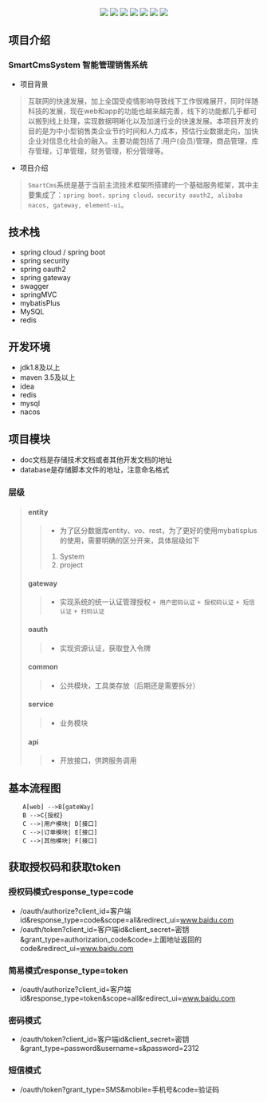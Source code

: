 <p align="center">
    <img src="https://img.shields.io/badge/SpringBoot-2.3.4-brightgreen.svg"/>
    <img src="https://img.shields.io/badge/SpringCloud & Alibaba -2021-green.svg"/>
    <img src="https://img.shields.io/badge/license-Apache%20License%202.0-blue.svg"/>
    <img src="https://img.shields.io/badge/Gateway-2.2.5-blue.svg"/>
    <img src="https://img.shields.io/badge/oauth2-5.3.4-critical.svg"/>
    <img src="https://img.shields.io/badge/redis-2.3.4-brightgreen.svg"/>
    <img src="https://img.shields.io/badge/Mysql-8.0.21-ff69b4.svg"/>
</p>

## 项目介绍
### SmartCmsSystem 智能管理销售系统
* 项目背景 
 >互联网的快速发展，加上全国受疫情影响导致线下工作很难展开，同时伴随科技的发展，现在web和app的功能也越来越完善，线下的功能都几乎都可以搬到线上处理，实现数据明晰化以及加速行业的快速发展。本项目开发的目的是为中小型销售类企业节约时间和人力成本，预估行业数据走向，加快企业对信息化社会的融入。主要功能包括了:用户(会员)管理，商品管理，库存管理，订单管理，财务管理，积分管理等。

* 项目介绍
 >`SmartCms`系统是基于当前主流技术框架所搭建的一个基础服务框架，其中主要集成了：`spring boot，spring cloud，security oauth2, alibaba nacos, gateway, element-ui`。

## 技术栈
* spring cloud / spring boot
* spring security
* spring oauth2
* spring gateway
* swagger
* springMVC
* mybatisPlus
* MySQL
* redis

## 开发环境
+ jdk1.8及以上
+ maven 3.5及以上
+ idea
+ redis
+ mysql
+ nacos

## 项目模块
* doc文档是存储技术文档或者其他开发文档的地址
* database是存储脚本文件的地址，注意命名格式
### 层级
> #### entity
> >  * 为了区分数据库entity、vo、rest，为了更好的使用mybatisplus的使用，需要明确的区分开来，具体层级如下
> >  1. System
> >  2. project
>
> #### gateway
> >  * 实现系统的统一认证管理授权
> >  `+ 用户密码认证` 
> >  `+ 授权码认证` 
> >  `+ 短信认证` 
> >  `+ 扫码认证` 
>
> #### oauth
> > * 实现资源认证，获取登入令牌
>
> #### common
> > * 公共模块，工具类存放（后期还是需要拆分）
>
> #### service
> > * 业务模块
>
> #### api
> > * 开放接口，供跨服务调用

## 基本流程图
```
    A[web] -->B[gateWay]
    B -->C{授权}
    C -->|用户模块| D[接口]
    C -->|订单模块| E[接口]
    C -->|其他模块| F[接口]
```
## 获取授权码和获取token
### 授权码模式response_type=code
* /oauth/authorize?client_id=客户端id&response_type=code&scope=all&redirect_ui=www.baidu.com
* /oauth/token?client_id=客户端id&client_secret=密钥&grant_type=authorization_code&code=上面地址返回的code&redirect_ui=www.baidu.com
### 简易模式response_type=token
* /oauth/authorize?client_id=客户端id&response_type=token&scope=all&redirect_ui=www.baidu.com
### 密码模式
* /oauth/token?client_id=客户端id&client_secret=密钥&grant_type=password&username=s&password=2312
### 短信模式
* /oauth/token?grant_type=SMS&mobile=手机号&code=验证码
